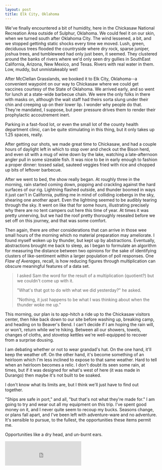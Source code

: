 ```yaml
---
layout: post
title: Elk City, Oklahoma
---
```


We've finally encountered a bit of humidity, here in the Chickasaw National Recreation Area outside of Sulphur, Oklahoma. We could feel it on our skin, when we turned south after Oklahoma City. The wind lessened, a bit, and we stopped gettinhg static shocks every time we moved. Lush, green, deciduous trees flooded the countryside where dry rock, sparse juniper, joshua trees, and tumbleweed had only just been, it seemed. They clustered around the banks of rivers where we'd only seen dry gullies in SouthEast California, Arizona, New Mexico, and Texas. Rivers with real water in them. Low, muddy, but unmistakeably wet!

After McClellan Grasslands, we booked it to Elk City, Oklahoma--a convenient waypoint on our way to Chickasaw where we could get vaccines courtesy of the State of Oklahoma. We arrived early, and so went for lunch at a state-wide barbecue chain. We were the only folks in there with masks on, although the wait staff had theirs sorta slung under their chin and creeping up on their lower lip. I wonder why people do that. They're mandated, I suppose, but peer pressure drives them to render their prophylactic accoutrement inert.

Parking in a fast-food lot, or even the small lot of the county health department clinic, can be quite stimulating in this thing, but it only takes up 1.25 spaces, really.

After getting our shots, we made great time to Chickasaw, and had a couple hours of daylight left in which to stop over and check out the Bison herd, and even sit with a mug of wine down by the lake, watching a late-afternoon angler pull in some sizeable fish. It was nice to be in early enough to fashion a proper dinner: tossed salad, sauteed veggies fried with rice and chopped up bits of leftover barbecue.

After we went to bed, the show really began. At roughly three in the morning, rain started coming down, popping and crackling against the hard surfaces of our rig. Lightning flashed outside, and thunder boomed in ways it just can't in California, putting me in mind of colliding icebergs in the sky, shearing one another apart. Even the lightning seemed to be audibly tearing through the sky. It went on like that for some hours, illustrating precisely why there are no tent campers out here this time of year. At times it was pretty unnerving, but we had the roof pretty thoroughly resealed before we set off on this journey, and that was some comfort.

Then again, there are other considerations that can arrive in those wee small hours of the morning which no material preparation may ameliorate. I found myself woken up by thunder, but kept up by abstractions. Eventually, abstractions brought me back to sleep, as I began to formulate an algorithm for measuring the distance between two opinions for the sake of identifying clusters of like-sentiment within a larger population of poll responses. One *Flaw of Averages*, recall, is how reducing figures through multiplication can obscure meaningful features of a data set.

> I asked Sam the word for the result of a multiplication (quotient?) but we couldn't come up with it.
>
> "What's that got to do with what we did yesterday?" he asked.
>
> "Nothing, it just happens to be what I was thinking about when the thunder woke me up."

This morning, our plan is to app-hitch a ride up to the Chickasaw visitors center, then hike back down to our site before washing up, breaking camp, and heading on to Beaver's Bend. I can't decide if I am hoping the rain will, or won't, return while we're hiking. Between all our showers, towels, changes of cloths, and stovetop kettles we're well-equipped to recover from a surprise dousing.

I am debating whether or not to wear grandad's hat. On the one hand, it'll keep the weather off. On the other hand, it's become something of an heirloom which I'm less inclined to expose to that same weather. Hard to tell when an heirloom becomes a relic. I don't doubt its seen some rain, at times, but if it was designed for what's west of here (it was made in Durango) then maybe it's not built to be soaked.

I don't know what its limits are, but I think we'll just have to find out together.

"Ships are safe in port," and all, "but that's not what they're made for." I am going to try and wear out all my equipment on this trip. I've spent good money on it, and I never quite seem to recoup my bucks. Seasons change, or plans fall apart, and I've been left with adventure-ware and no adventure. It's sensible to pursue, to the fullest, the opportunities these items permit me.

Opportunities like a dry head, and un-burnt ears.

<iframe src="https://open.spotify.com/embed/track/7oXP56aUNn7ofMyLhvPhEK" width="50%" height="80" frameborder="0" allowtransparency="true" allow="encrypted-media"></iframe>
